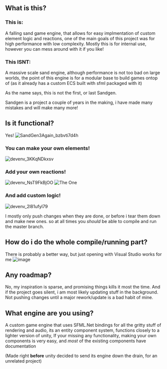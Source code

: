 ## What is this?
### This is:
  A falling sand game engine, that allows for easy implmentation of custom element logic and reactions,
  one of the main goals of this project was for high performance with low complexity.
  Mostly this is for internal use, however you can mess around with it if you like!

### This ISNT:
A massive scale sand engine, although performance is not too bad on large worlds, the point of
this engine is for a modular base to build games ontop of (as it already has a custom ECS built with sfml packaged with it)

As the name says, this is not the first, or last Sandgen.

Sandgen is a project a couple of years in the making, i have made many mistakes and will make many more!

## Is it functional?
Yes!
![SandGen3Again_bzbvti7d4h](https://github.com/timmyred456/SandGen3/assets/24467262/ac56ffe1-2688-44d0-8d93-6c6894801efe)

### You can make your own elements!

![devenv_3KKqNDkxsv](https://github.com/timmyred456/SandGen3/assets/24467262/4ac210b4-f540-45fe-91ab-799566f2d784)

### Add your own reactions!

![devenv_NsT9FkBjOO](https://github.com/timmyred456/SandGen3/assets/24467262/4af1bd4f-db52-4779-8352-0a81c099eead)
![The One](https://github.com/timmyred456/SandGen3/assets/24467262/2dcb91d5-ab1a-47f4-bb8f-6ae28399f20a)


### And add custom logic!

![devenv_2l81ufyl79](https://github.com/timmyred456/SandGen3/assets/24467262/d8179c78-5a7a-4d75-adaf-926cc9ae5645)



I mostly only push changes when they are done, or before i tear them down and make new ones. so at all times you *should* be able to
compile and run the master branch.

## How do i do the whole compile/running part?
There is probably a better way, but just opening with Visual Studio works for me
![image](https://github.com/timmyred456/SandGen3/assets/24467262/826605a4-55f3-4cbe-8509-1d1679d22942)

## Any roadmap?
No, my inspiration is sparse, and promising things kills it most the time.
And if the project goes silent, i am most likely updating stuff in the background.
Not pushing changes until a major rework/update is a bad habit of mine.

## What engine are you using?
A custom game engine that uses SFML.Net bindings for all the gritty stuff of rendering and audio,
its an entity component system, functions closely to a lighter version of unity,
If your missing any functionality, making your own components is very easy, and *most* of the existing components have documentation

(Made right **before** unity decided to send its engine down the drain, for an unrelated project)
